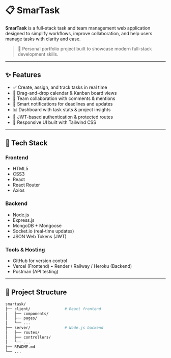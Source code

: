 # 📋 SmarTask

**SmarTask** is a full-stack task and team management web application designed to simplify workflows, improve collaboration, and help users manage tasks with clarity and ease.

> 🚀 Personal portfolio project built to showcase modern full-stack development skills.

---

## ✨ Features

- ✅ Create, assign, and track tasks in real time
- 📅 Drag-and-drop calendar & Kanban board views
- 👥 Team collaboration with comments & mentions
- 🔔 Smart notifications for deadlines and updates
- 📊 Dashboard with task stats & project insights
- 🔐 JWT-based authentication & protected routes
- 🎨 Responsive UI built with Tailwind CSS

---

## 🧠 Tech Stack

### Frontend
- HTML5
- CSS3
- React
- React Router
- Axios

### Backend
- Node.js
- Express.js
- MongoDB + Mongoose
- Socket.io (real-time updates)
- JSON Web Tokens (JWT)

### Tools & Hosting
- GitHub for version control
- Vercel (Frontend) • Render / Railway / Heroku (Backend)
- Postman (API testing)

---

## 🧭 Project Structure

```bash
smartask/
├── client/               # React frontend
│   ├── components/
│   ├── pages/
│   └── ...
├── server/               # Node.js backend
│   ├── routes/
│   ├── controllers/
│   └── ...
├── README.md
└── ...
